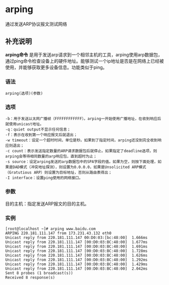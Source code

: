 arping
===

通过发送ARP协议报文测试网络

## 补充说明

**arping命令** 是用于发送arp请求到一个相邻主机的工具，arping使用arp数据包，通过ping命令检查设备上的硬件地址。能够测试一个ip地址是否是在网络上已经被使用，并能够获取更多设备信息。功能类似于ping。

### 语法  

```shell
arping(选项)(参数)
```

### 选项  

```shell
-b：用于发送以太网广播帧（FFFFFFFFFFFF）。arping一开始使用广播地址，在收到响应后就使用unicast地址。
-q：quiet output不显示任何信息；
-f：表示在收到第一个响应报文后就退出；
-w timeout：设定一个超时时间，单位是秒。如果到了指定时间，arping还没到完全收到响应则退出；
-c count：表示发送指定数量的ARP请求数据包后就停止。如果指定了deadline选项，则arping会等待相同数量的arp响应包，直到超时为止；
-s source：设定arping发送的arp数据包中的SPA字段的值。如果为空，则按下面处理，如果是DAD模式（冲突地址探测），则设置为0.0.0.0，如果是Unsolicited ARP模式（Gratutious ARP）则设置为目标地址，否则从路由表得出；
-I interface：设置ping使用的网络接口。
```

### 参数  

目的主机：指定发送ARP报文的目的主机。

### 实例  

```shell
[root@localhost ~]# arping www.baidu.com 
ARPING 220.181.111.147 from 173.231.43.132 eth0
Unicast reply from 220.181.111.147 00:D0:03:[bc:48:00]  1.666ms
Unicast reply from 220.181.111.147 [00:D0:03:BC:48:00]  1.677ms
Unicast reply from 220.181.111.147 [00:D0:03:BC:48:00]  1.691ms
Unicast reply from 220.181.111.147 [00:D0:03:BC:48:00]  1.728ms
Unicast reply from 220.181.111.147 [00:D0:03:BC:48:00]  1.626ms
Unicast reply from 220.181.111.147 [00:D0:03:BC:48:00]  1.292ms
Unicast reply from 220.181.111.147 [00:D0:03:BC:48:00]  1.429ms
Unicast reply from 220.181.111.147 [00:D0:03:BC:48:00]  2.042ms
Sent 8 probes (1 broadcast(s))
Received 8 response(s)
```


<!-- Linux命令行搜索引擎：https://jaywcjlove.github.io/linux-command/ -->
